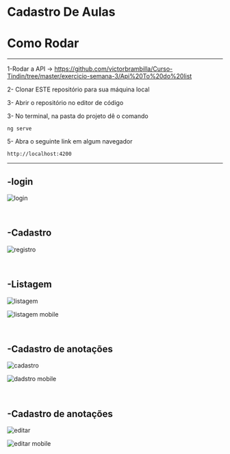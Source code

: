 <h1>Cadastro De Aulas</h2>
<h1>Como Rodar</h1>
<hr>

1-Rodar a API -> https://github.com/victorbrambilla/Curso-Tindin/tree/master/exercicio-semana-3/Api%20To%20do%20list

2- Clonar ESTE repositório para sua máquina local

3- Abrir o repositório no editor de código

3- No terminal, na pasta do projeto dê o comando
~~~Terminal
ng serve
~~~

5- Abra o seguinte link em algum navegador
~~~Terminal
http://localhost:4200
~~~
<hr>

<h2>-login</h2>

![login](https://user-images.githubusercontent.com/88890771/139326647-5ee79ed7-bb2a-4645-8e74-4525f5c370c4.png)

<br>

<h2>-Cadastro</h2>

![registro](https://user-images.githubusercontent.com/88890771/139326299-70a32433-d972-4c12-8efe-966e710001a1.png)

<br>

<h2>-Listagem</h2>

![listagem](https://user-images.githubusercontent.com/88890771/139326137-b2849cff-98f1-4db7-a585-f52cbf80607f.png)

![listagem mobile](https://user-images.githubusercontent.com/88890771/139326147-e01ba2bd-7986-47da-bfaf-77637795147c.png)

<br>

<h2>-Cadastro de anotações</h2>

![cadastro](https://user-images.githubusercontent.com/88890771/139326036-58221350-55b8-4879-80f0-780b342a5107.png)

![dadstro mobile](https://user-images.githubusercontent.com/88890771/139326050-b894e54b-38b0-41e4-a989-e326367a8bc7.png)

<br>

<h2>-Cadastro de anotações</h2>

![editar](https://user-images.githubusercontent.com/88890771/139326387-afb95b37-a5db-4b19-9872-5cf90c89b083.png)

![editar mobile](https://user-images.githubusercontent.com/88890771/139326391-003d5fa1-da67-4d1c-9483-96cae277e32f.png)



